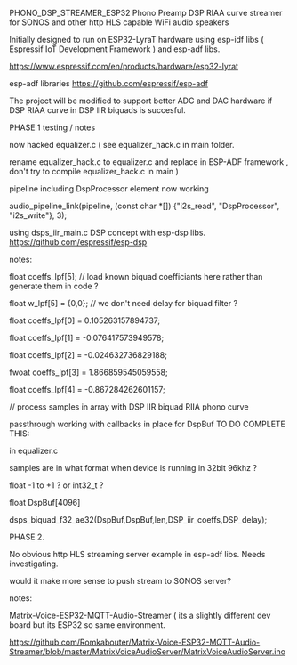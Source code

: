 PHONO_DSP_STREAMER_ESP32
Phono Preamp DSP RIAA curve streamer for SONOS and other http HLS capable WiFi audio speakers

Initially designed to run on ESP32-LyraT hardware using esp-idf libs ( Espressif IoT Development Framework ) and esp-adf libs.

https://www.espressif.com/en/products/hardware/esp32-lyrat

esp-adf libraries https://github.com/espressif/esp-adf

The project will be modified to support better ADC and DAC hardware if DSP RIAA curve in DSP IIR biquads is succesful.


PHASE 1 testing / notes

now hacked equalizer.c ( see equalizer_hack.c in main folder.  

rename equalizer_hack.c to equalizer.c and replace in ESP-ADF framework , don't try to compile equalizer_hack.c in main  )

pipeline including DspProcessor element now working

audio_pipeline_link(pipeline, (const char *[]) {"i2s_read", "DspProcessor", "i2s_write"}, 3);


using dsps_iir_main.c DSP concept with esp-dsp libs. https://github.com/espressif/esp-dsp

notes:

float coeffs_lpf[5]; // load known biquad coefficiants here rather than generate them in code ?

float w_lpf[5] = {0,0}; // we don't need delay for biquad filter ?

float coeffs_lpf[0] = 0.105263157894737;

float coeffs_lpf[1] = -0.076417573949578;

float coeffs_lpf[2] = -0.024632736829188;

fwoat coeffs_lpf[3] = 1.866859545059558;

float coeffs_lpf[4] = -0.867284262601157;


// process samples in array with DSP IIR biquad RIIA phono curve

passthrough working with callbacks in place for DspBuf
TO DO COMPLETE THIS:

in equalizer.c

samples are in what format when device is running in 32bit 96khz ?

float -1 to +1 ? or int32_t ?

float DspBuf[4096]

dsps_biquad_f32_ae32(DspBuf,DspBuf,len,DSP_iir_coeffs,DSP_delay);



PHASE 2.

No obvious http HLS streaming server example in esp-adf libs. Needs investigating.

would it make more sense to push stream to SONOS server?

notes:

Matrix-Voice-ESP32-MQTT-Audio-Streamer ( its a slightly different dev board but its ESP32 so same environment.

https://github.com/Romkabouter/Matrix-Voice-ESP32-MQTT-Audio-Streamer/blob/master/MatrixVoiceAudioServer/MatrixVoiceAudioServer.ino

